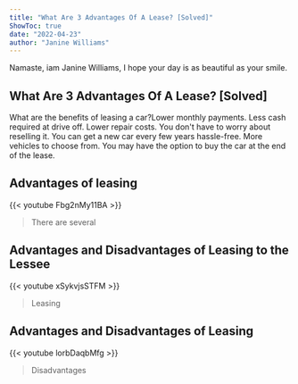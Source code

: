 ```yaml
---
title: "What Are 3 Advantages Of A Lease? [Solved]"
ShowToc: true 
date: "2022-04-23"
author: "Janine Williams" 
---
```


Namaste, iam Janine Williams, I hope your day is as beautiful as your smile.
## What Are 3 Advantages Of A Lease? [Solved]
What are the benefits of leasing a car?Lower monthly payments. 
 Less cash required at drive off. 
 Lower repair costs. 
 You don't have to worry about reselling it. 
 You can get a new car every few years hassle-free. 
 More vehicles to choose from. 
 You may have the option to buy the car at the end of the lease.

## Advantages of leasing
{{< youtube Fbg2nMy11BA >}}
>There are several 

## Advantages and Disadvantages of Leasing to the Lessee
{{< youtube xSykvjsSTFM >}}
>Leasing

## Advantages and Disadvantages of Leasing
{{< youtube lorbDaqbMfg >}}
>Disadvantages

